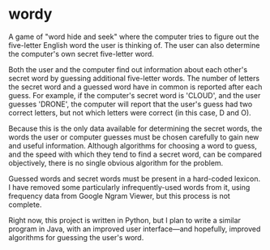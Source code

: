 # wordy
A game of "word hide and seek" where the computer tries to figure out the five-letter English word the user is thinking of. The user can also determine the computer's own secret five-letter word.

Both the user and the computer find out information about each other's secret word by guessing additional five-letter words. The number of letters the secret word and a guessed word have in common is reported after each guess. For example, if the computer's secret word is 'CLOUD', and the user guesses 'DRONE', the computer will report that the user's guess had two correct letters, but not which letters were correct (in this case, D and O).

Because this is the only data available for determining the secret words, the words the user or computer guesses must be chosen carefully to gain new and useful information. Although algorithms for choosing a word to guess, and the speed with which they tend to find a secret word, can be compared objectively, there is no single obvious algorithm for the problem.

Guessed words and secret words must be present in a hard-coded lexicon. I have removed some particularly infrequently-used words from it, using frequency data from Google Ngram Viewer, but this process is not complete.

Right now, this project is written in Python, but I plan to write a similar program in Java, with an improved user interface—and hopefully, improved algorithms for guessing the user's word. 
